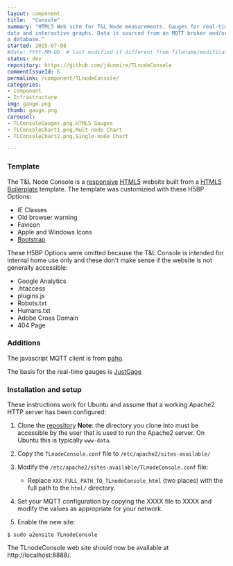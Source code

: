 ```yaml
---
layout: component
title:  "Console"
summary: "HTML5 Web site for T&L Node measurements. Gauges for real-time
data and interactive graphs. Data is sourced from an MQTT broker and/or
a database."
started: 2015-07-08
#date: YYYY-MM-DD  # last modified if different from filename/modification time
status: dev
repository: https://github.com/jdunmire/TLnodeConsole
commentIssueId: 6
permalink: /component/TLnodeConsole/
categories:
- component
- Infrastructure
img: gauge.png
thumb: gauge.png
carousel:
- TLConsoleGauges.png,HTML5 Gauges
- TLConsoleChart1.png,Mult-node Chart
- TLConsoleChart2.png,Single-node Chart

---
```

### Template

The T&L Node Console is a
[responsive](https://en.wikipedia.org/wiki/Responsive_web_design)
[HTML5](https://en.wikipedia.org/wiki/HTML5) website built from a [HTML5
Boilerplate](http://www.initializr.com) template. The template was
customizied with these H5BP Options:

  * IE Classes
  * Old browser warning
  * Favicon
  * Apple and Windows Icons
  * [Bootstrap](http://getbootstrap.com/)

These H5BP Options were omitted because the T&L Console is intended for
internal home use only and these don't make sense if the website is not
generally accessible:

  * Google Analytics
  * .htaccess
  * plugins.js
  * Robots.txt
  * Humans.txt
  * Adobe Cross Domain
  * 404 Page

### Additions
The javascript MQTT client is from
[paho](https://eclipse.org/paho/clients/js).

The basis for the real-time gauges is [JustGage](http://justgage.com)

### Installation and setup
These instructions work for Ubuntu and assume that a working Apache2
HTTP server has been configured:

  1. Clone the [repository](https://github.com/jdunmire/TLnodeConsole)
     __Note__: the directory you clone into must be accessible by the
               user that is used to run the Apache2 server. On Ubuntu
               this is typically `www-data`.

  1. Copy the `TLnodeConsole.conf` file to `/etc/apache2/sites-available/`

  1. Modify the `/etc/apache2/sites-available/TLnodeConsole.conf` file:
      - Replace `XXX_FULL_PATH_TO_TLnodeConsole_html` (two places) with
        the full path to the `html/` directory.

  1. Set your MQTT configuration by copying the XXXX file to XXXX and modify the values as appropriate for your network.

  1. Enable the new site:

    $ sudo a2ensite TLnodeConsole

The TLnodeConsole web site should now be available at http://localhost:8888/.


